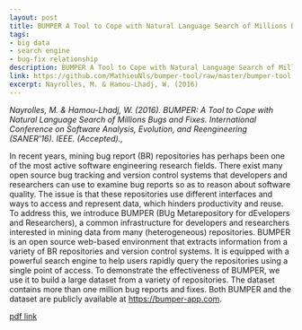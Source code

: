 ```yaml
---
layout: post
title: BUMPER A Tool to Cope with Natural Language Search of Millions Bugs and Fixes.
tags:
- big data
- search engine
- bug-fix relationship
description: BUMPER A Tool to Cope with Natural Language Search of Millions Bugs and Fixes.
link: https://github.com/MathieuNls/bumper-tool/raw/master/bumper-tool.pdf
excerpt: Nayrolles, M. & Hamou-Lhadj, W. (2016)
---
```


*Nayrolles, M. & Hamou-Lhadj, W. (2016). BUMPER: A Tool to Cope with Natural Language Search of Millions Bugs and Fixes. International Conference on Software Analysis, Evolution, and Reengineering (SANER'16). IEEE. (Accepted).,*

In recent years, mining bug report (BR) repositories has perhaps been one of the most active software engineering research fields. There exist many open source bug tracking and version control systems that developers and researchers can use to examine bug reports so as to reason about software quality. The issue is that these repositories use different interfaces and ways to access and represent data, which hinders productivity and reuse. To address this, we introduce BUMPER (BUg Metarepository for dEvelopers and Researchers), a common infrastructure for developers and researchers interested in mining data from many (heterogeneous) repositories. BUMPER is an open source web-based environment that extracts information from a variety of BR repositories and version control systems. It is equipped with a powerful search engine to help users rapidly query the repositories using a single point of access. To demonstrate the effectiveness of BUMPER, we use it to build a large dataset from a variety of repositories. The dataset contains more than one million bug reports and fixes. Both BUMPER and the dataset are publicly available at https://bumper-app.com.

[pdf link](https://github.com/MathieuNls/bumper-tool/raw/master/bumper-tool.pdf)
